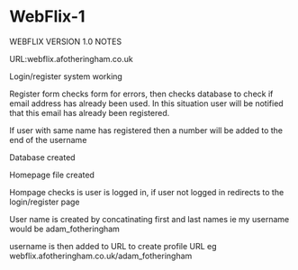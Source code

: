 # WebFlix-1

WEBFLIX VERSION 1.0 NOTES

URL:webflix.afotheringham.co.uk

Login/register system working

Register form checks form for errors, then checks database to check if email address has already been used. In this situation user will be notified that this email 
has already been registered.

If user with same name has registered then a number will be added to the end of the username

Database created

Homepage file created

Hompage checks is user is logged in, if user not logged in redirects to the login/register page

User name is created by concatinating first and last names ie my username would be adam_fotheringham

username is then added to URL to create profile URL eg webflix.afotheringham.co.uk/adam_fotheringham
